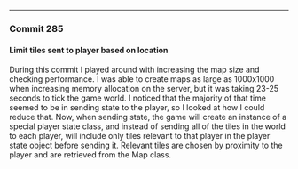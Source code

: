 ---

### Commit 285
#### Limit tiles sent to player based on location

During this commit I played around with increasing the map size and checking performance. I was able to create maps as large as 1000x1000 when increasing memory allocation on the server, but it was taking 23-25 seconds to tick the game world. I noticed that the majority of that time seemed to be in sending state to the player, so I looked at how I could reduce that. Now, when sending state, the game will create an instance of a special player state class, and instead of sending all of the tiles in the world to each player, will include only tiles relevant to that player in the player state object before sending it. Relevant tiles are chosen by proximity to the player and are retrieved from the Map class.
